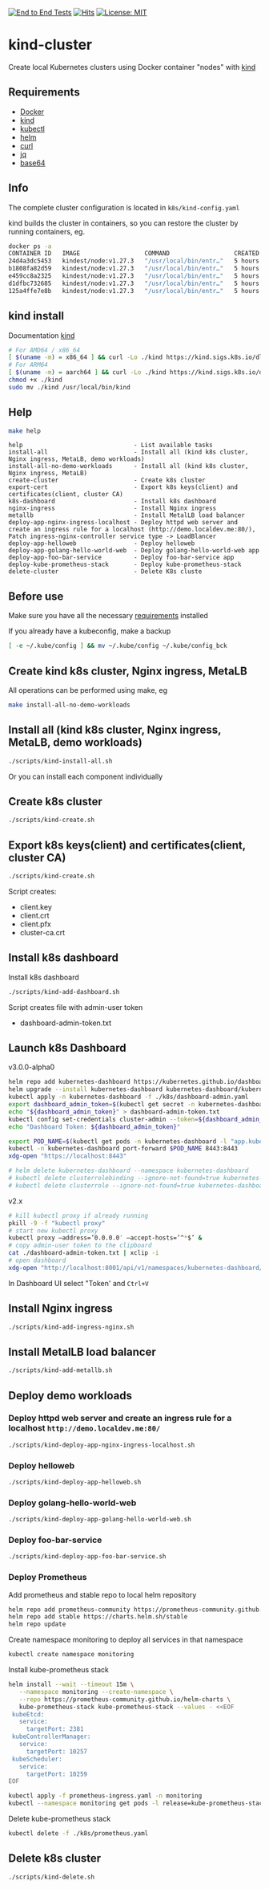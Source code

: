 [![End to End Tests](https://github.com/UltherEgo/kind-cluster/actions/workflows/end2end-tests.yml/badge.svg)](https://github.com/UltherEgo/kind-cluster/actions/workflows/end2end-tests.yml)
[![Hits](https://hits.seeyoufarm.com/api/count/incr/badge.svg?url=https%3A%2F%2Fgithub.com%2FAndriyKalashnykov%2Fkind-cluster&count_bg=%2379C83D&title_bg=%23555555&icon=&icon_color=%23E7E7E7&title=hits&edge_flat=false)](https://hits.seeyoufarm.com)
[![License: MIT](https://img.shields.io/badge/License-MIT-yellow.svg)](https://opensource.org/licenses/MIT)
# kind-cluster
Create local Kubernetes clusters using Docker container "nodes" with [kind](https://kind.sigs.k8s.io/)


## Requirements

* [Docker](https://docs.docker.com/engine/install/)
* [kind](https://kind.sigs.k8s.io/docs/user/quick-start#installation)
* [kubectl](https://kubernetes.io/docs/tasks/tools/install-kubectl/)
* [helm](https://helm.sh/docs/intro/install/)
* [curl](https://help.ubidots.com/en/articles/2165289-learn-how-to-install-run-curl-on-windows-macosx-linux)
* [jq](https://github.com/stedolan/jq/wiki/Installation)
* [base64](https://command-not-found.com/base64)

## Info

The complete cluster configuration is located in `k8s/kind-config.yaml`

kind builds the cluster in containers, so you can restore the cluster by running containers, eg.
```bash 
docker ps -a
CONTAINER ID   IMAGE                  COMMAND                  CREATED       STATUS          PORTS                                                                 NAMES
24d4a3dc5453   kindest/node:v1.27.3   "/usr/local/bin/entr…"   5 hours ago   Up 16 minutes                                                                         kind-worker2
b1808fa82d59   kindest/node:v1.27.3   "/usr/local/bin/entr…"   5 hours ago   Up 16 minutes                                                                         kind-worker
e459cc8a2325   kindest/node:v1.27.3   "/usr/local/bin/entr…"   5 hours ago   Up 16 minutes   0.0.0.0:80->80/tcp, 0.0.0.0:443->443/tcp, 127.0.0.1:43813->6443/tcp   kind-control-plane
d1dfbc732685   kindest/node:v1.27.3   "/usr/local/bin/entr…"   5 hours ago   Up 16 minutes                                                                         kind-worker4
125a4ffe7e8b   kindest/node:v1.27.3   "/usr/local/bin/entr…"   5 hours ago   Up 16 minutes                                                                         kind-worker3
```

## kind install

Documentation [kind](https://kind.sigs.k8s.io/docs/user/quick-start#installation)
```bash
# For AMD64 / x86_64
[ $(uname -m) = x86_64 ] && curl -Lo ./kind https://kind.sigs.k8s.io/dl/v0.20.0/kind-linux-amd64
# For ARM64
[ $(uname -m) = aarch64 ] && curl -Lo ./kind https://kind.sigs.k8s.io/dl/v0.20.0/kind-linux-arm64
chmod +x ./kind
sudo mv ./kind /usr/local/bin/kind
```

## Help

```bash
make help
```

```text
help                               - List available tasks
install-all                        - Install all (kind k8s cluster, Nginx ingress, MetaLB, demo workloads)
install-all-no-demo-workloads      - Install all (kind k8s cluster, Nginx ingress, MetaLB)
create-cluster                     - Create k8s cluster
export-cert                        - Export k8s keys(client) and certificates(client, cluster CA)
k8s-dashboard                      - Install k8s dashboard
nginx-ingress                      - Install Nginx ingress
metallb                            - Install MetalLB load balancer
deploy-app-nginx-ingress-localhost - Deploy httpd web server and create an ingress rule for a localhost (http://demo.localdev.me:80/), Patch ingress-nginx-controller service type -> LoadBlancer
deploy-app-helloweb                - Deploy helloweb
deploy-app-golang-hello-world-web  - Deploy golang-hello-world-web app
deploy-app-foo-bar-service         - Deploy foo-bar-service app
deploy-kube-prometheus-stack       - Deploy kube-prometheus-stack
delete-cluster                     - Delete K8s cluste
```

## Before use

Make sure you have all the necessary [requirements](https://github.com/UltherEgo/kind-cluster#requirements) installed

If you already have a kubeconfig, make a backup
```bash
[ -e ~/.kube/config ] && mv ~/.kube/config ~/.kube/config_bck
```

## Create kind k8s cluster, Nginx ingress, MetaLB

All operations can be performed using make, eg
```bash
make install-all-no-demo-workloads
```

## Install all (kind k8s cluster, Nginx ingress, MetaLB, demo workloads)


```bash
./scripts/kind-install-all.sh
```

Or you can install each component individually

## Create k8s cluster


```bash
./scripts/kind-create.sh
```

## Export k8s keys(client) and certificates(client, cluster CA)


```bash
./scripts/kind-create.sh
```

Script creates:
- client.key
- client.crt
- client.pfx
- cluster-ca.crt

## Install k8s dashboard

Install k8s dashboard


```bash
./scripts/kind-add-dashboard.sh
```

Script creates file with admin-user token
- dashboard-admin-token.txt

## Launch k8s Dashboard

v3.0.0-alpha0

```bash
helm repo add kubernetes-dashboard https://kubernetes.github.io/dashboard/
helm upgrade --install kubernetes-dashboard kubernetes-dashboard/kubernetes-dashboard --create-namespace --namespace kubernetes-dashboard
kubectl apply -n kubernetes-dashboard -f ./k8s/dashboard-admin.yaml
export dashboard_admin_token=$(kubectl get secret -n kubernetes-dashboard admin-user-token -o jsonpath="{.data.token}" | base64 --decode)
echo "${dashboard_admin_token}" > dashboard-admin-token.txt
kubectl config set-credentials cluster-admin --token=${dashboard_admin_token}
echo "Dashboard Token: ${dashboard_admin_token}"

export POD_NAME=$(kubectl get pods -n kubernetes-dashboard -l "app.kubernetes.io/name=kubernetes-dashboard,app.kubernetes.io/instance=kubernetes-dashboard" -o jsonpath="{.items[0].metadata.name}")
kubectl -n kubernetes-dashboard port-forward $POD_NAME 8443:8443
xdg-open "https://localhost:8443"

# helm delete kubernetes-dashboard --namespace kubernetes-dashboard
# kubectl delete clusterrolebinding --ignore-not-found=true kubernetes-dashboard
# kubectl delete clusterrole --ignore-not-found=true kubernetes-dashboard
```

v2.x

```bash
# kill kubectl proxy if already running
pkill -9 -f "kubectl proxy"
# start new kubectl proxy
kubectl proxy –address=’0.0.0.0′ –accept-hosts=’^*$’ &
# copy admin-user token to the clipboard
cat ./dashboard-admin-token.txt | xclip -i
# open dashboard
xdg-open "http://localhost:8001/api/v1/namespaces/kubernetes-dashboard/services/https:kubernetes-dashboard:/proxy/" &
```

In Dashboard UI select "Token' and `Ctrl+V` 

## Install Nginx ingress


```bash
./scripts/kind-add-ingress-nginx.sh
```

## Install MetalLB load balancer


```bash
./scripts/kind-add-metallb.sh
```

## Deploy demo workloads

### Deploy httpd web server and create an ingress rule for a localhost `http://demo.localdev.me:80/`


```bash
./scripts/kind-deploy-app-nginx-ingress-localhost.sh
```

### Deploy helloweb


```bash
./scripts/kind-deploy-app-helloweb.sh
```

### Deploy golang-hello-world-web


```bash
./scripts/kind-deploy-app-golang-hello-world-web.sh
```

### Deploy foo-bar-service


```bash
./scripts/kind-deploy-app-foo-bar-service.sh
```

### Deploy Prometheus

Add prometheus and stable repo to local helm repository
```bash
helm repo add prometheus-community https://prometheus-community.github.io/helm-charts
helm repo add stable https://charts.helm.sh/stable
helm repo update
```

Create namespace monitoring to deploy all services in that namespace
```bash
kubectl create namespace monitoring
```

Install kube-prometheus stack
```bash
helm install --wait --timeout 15m \
   --namespace monitoring --create-namespace \
   --repo https://prometheus-community.github.io/helm-charts \
   kube-prometheus-stack kube-prometheus-stack --values - <<EOF 
 kubeEtcd:
   service:
     targetPort: 2381
 kubeControllerManager:  
   service:
     targetPort: 10257
 kubeScheduler:
   service:
     targetPort: 10259
EOF

kubectl apply -f prometheus-ingress.yaml -n monitoring
kubectl --namespace monitoring get pods -l release=kube-prometheus-stack
```

Delete kube-prometheus stack
```bash
kubectl delete -f ./k8s/prometheus.yaml
```

## Delete k8s cluster


```bash
./scripts/kind-delete.sh
```
